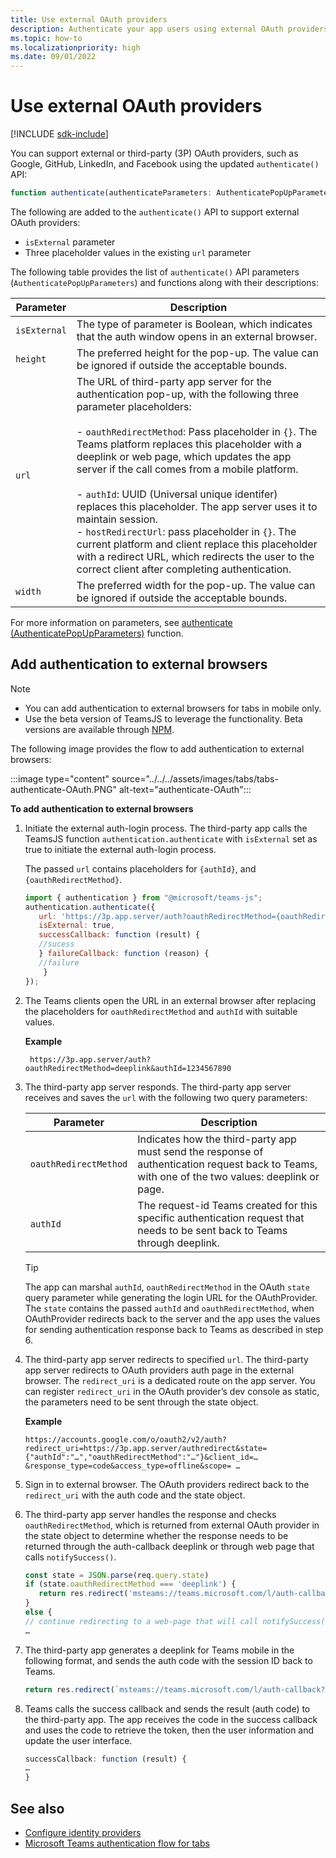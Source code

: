 ```yaml
---
title: Use external OAuth providers  
description: Authenticate your app users using external OAuth providers and learn how to add it to external browser.
ms.topic: how-to
ms.localizationpriority: high
ms.date: 09/01/2022
---
```


# Use external OAuth providers

[!INCLUDE [sdk-include](~/includes/sdk-include.md)]

You can support external or third-party (3P) OAuth providers, such as Google, GitHub, LinkedIn, and Facebook using the updated `authenticate()` API:

```JavaScript
function authenticate(authenticateParameters: AuthenticatePopUpParameters): Promise<string>
```

The following are added to the `authenticate()` API to support external OAuth providers:

* `isExternal` parameter
* Three placeholder values in the existing `url` parameter

The following table provides the list of `authenticate()` API parameters (`AuthenticatePopUpParameters`) and functions along with their descriptions:

| Parameter| Description|
| --- | --- |
|`isExternal` | The type of parameter is Boolean, which indicates that the auth window opens in an external browser.|
|`height` |The preferred height for the pop-up. The value can be ignored if outside the acceptable bounds.|
|`url`  <br>|The URL of third-party app server for the authentication pop-up, with the following three parameter placeholders:</br> <br> - `oauthRedirectMethod`: Pass placeholder in `{}`. The Teams platform replaces this placeholder with a deeplink or web page, which updates the app server if the call comes from a mobile platform.</br> <br> - `authId`: UUID (Universal unique identifer) replaces this placeholder. The app server uses it to maintain session. <br> - `hostRedirectUrl`: pass placeholder in `{}`. The current platform and client replace this placeholder with a redirect URL, which redirects the user to the correct client after completing authentication. </br>|
|`width`|The preferred width for the pop-up. The value can be ignored if outside the acceptable bounds.|

For more information on parameters, see [authenticate (AuthenticatePopUpParameters)](/javascript/api/@microsoft/teams-js/authentication#@microsoft-teams-js-authentication-authenticate) function.

## Add authentication to external browsers

> [!NOTE]
>
> * You can add authentication to external browsers for tabs in mobile only.
> * Use the beta version of TeamsJS to leverage the functionality. Beta versions are available through [NPM](https://www.npmjs.com/package/@microsoft/teams-js/v/1.12.0-beta.2).

The following image provides the flow to add authentication to external browsers:

 :::image type="content" source="../../../assets/images/tabs/tabs-authenticate-OAuth.PNG" alt-text="authenticate-OAuth":::

**To add authentication to external browsers**

1. Initiate the external auth-login process. The third-party app calls the TeamsJS function `authentication.authenticate` with `isExternal` set as true to initiate the external auth-login process.

   The passed `url` contains placeholders for `{authId}`, and `{oauthRedirectMethod}`.  

    ```JavaScript
    import { authentication } from "@microsoft/teams-js";
    authentication.authenticate({
       url: 'https://3p.app.server/auth?oauthRedirectMethod={oauthRedirectMethod}&authId={authId}',
       isExternal: true,
       successCallback: function (result) {
       //sucess 
       } failureCallback: function (reason) {
       //failure 
        }
    });
    ```

1. The Teams clients open the URL in an external browser after replacing the placeholders for `oauthRedirectMethod` and `authId` with suitable values.

   **Example**

   ```http
    https://3p.app.server/auth?oauthRedirectMethod=deeplink&authId=1234567890 
   ```

1. The third-party app server responds. The third-party app server receives and saves the `url` with the following two query parameters:

   | Parameter | Description|
   | --- | --- |
   | `oauthRedirectMethod` |Indicates how the third-party app must send the response of authentication request back to Teams, with one of the two values: deeplink or page.|
   |`authId` | The request-id Teams created for this specific authentication request that needs to be sent back to Teams through deeplink.|

    > [!TIP]
    > The app can marshal `authId`, `oauthRedirectMethod` in the OAuth `state` query parameter while generating the login URL for the OAuthProvider. The `state` contains the passed `authId` and `oauthRedirectMethod`, when OAuthProvider redirects back to the server and the app uses the values for sending authentication response back to Teams as described in step 6.

1. The third-party app server redirects to specified `url`. The third-party app server redirects to OAuth providers auth page in the external browser. The `redirect_uri` is a dedicated route on the app server. You can register `redirect_uri` in the OAuth provider’s dev console as static, the parameters need to be sent through the state object.

   **Example**

    ```http
    https://accounts.google.com/o/oauth2/v2/auth?redirect_uri=https://3p.app.server/authredirect&state={"authId":"…","oauthRedirectMethod":"…"}&client_id=…    &response_type=code&access_type=offline&scope= … 
    ```

1. Sign in to external browser. The OAuth providers redirect back to the `redirect_uri` with the auth code and the state object.

1. The third-party app server handles the response and checks `oauthRedirectMethod`, which is returned from external OAuth provider in the state object to determine whether the response needs to be returned through the auth-callback deeplink or through web page that calls `notifySuccess()`.

      ```JavaScript
      const state = JSON.parse(req.query.state)
      if (state.oauthRedirectMethod === 'deeplink') {
         return res.redirect('msteams://teams.microsoft.com/l/auth-callback?authId=${state.authId}&result=${req.query.code}')
      }
      else {
      // continue redirecting to a web-page that will call notifySuccess() – usually this method is used in Teams-Web
      …
      ```

1. The third-party app generates a deeplink for Teams mobile in the following format, and sends the auth code with the session ID back to Teams.

   ```JavaScript
   return res.redirect(`msteams://teams.microsoft.com/l/auth-callback?authId=${state.authId}&result=${req.query.code}`)
   ```

1. Teams calls the success callback and sends the result (auth code) to the third-party app. The app receives the code in the success callback and uses the code to retrieve the token, then the user information and update the user interface.

      ```JavaScript
      successCallback: function (result) { 
      … 
      } 
      ```

## See also

* [Configure identity providers](~/concepts/authentication/authentication.md)
* [Microsoft Teams authentication flow for tabs](auth-flow-tab.md)
